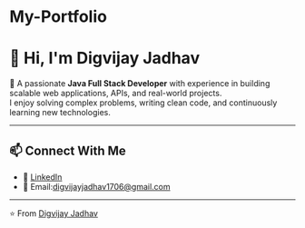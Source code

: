 # My-Portfolio
# 👋 Hi, I'm Digvijay Jadhav  

🚀 A passionate **Java Full Stack Developer** with experience in building scalable web applications, APIs, and real-world projects.  
I enjoy solving complex problems, writing clean code, and continuously learning new technologies.  

---


## 📫 Connect With Me
- 💼 [LinkedIn](https://www.linkedin.com/in/digvijay-jadhav-bb2036219?utm_source=share&utm_campaign=share_via&utm_content=profile&utm_medium=android_app)  
- 📧 Email:digvijayjadhav1706@gmail.com  

---
⭐️ From [Digvijay Jadhav](https://github.com/Digvijay176)
